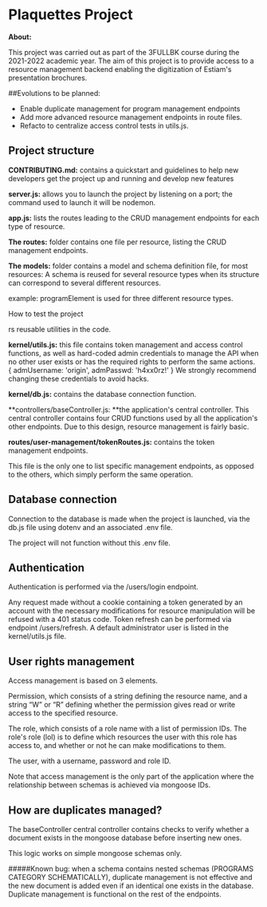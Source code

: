# Plaquettes Project


**About:**

This project was carried out as part of the 3FULLBK course during the 2021-2022 academic year. The aim of this project is to provide access to a resource management backend enabling the digitization of Estiam's presentation brochures.


##Evolutions to be planned:

- Enable duplicate management for program management endpoints
- Add more advanced resource management endpoints in route files.
- Refacto to centralize access control tests in utils.js.


## Project structure


**CONTRIBUTING.md:** contains a quickstart and guidelines to help new developers get the project up and running and develop new features


**server.js:** allows you to launch the project by listening on a port; the command used to launch it will be nodemon.


**app.js:** lists the routes leading to the CRUD management endpoints for each type of resource.


**The routes:** folder contains one file per resource, listing the CRUD management endpoints.


**The models:** folder contains a model and schema definition file, for most resources: A schema is reused for several resource types when its structure can correspond to several different resources.

example: programElement is used for three different resource types.

How to test the project

rs reusable utilities in the code.


**kernel/utils.js:** this file contains token management and access control functions, as well as hard-coded admin credentials to manage the API when no other user exists or has the required rights to perform the same actions. { admUsername: 'origin', admPasswd: 'h4xx0rz!' } We strongly recommend changing these credentials to avoid hacks.


**kernel/db.js:** contains the database connection function.


**controllers/baseController.js: **the application's central controller. This central controller contains four CRUD functions used by all the application's other endpoints. Due to this design, resource management is fairly basic.


**routes/user-management/tokenRoutes.js:** contains the token management endpoints.

This file is the only one to list specific management endpoints, as opposed to the others, which simply perform the same operation.


## Database connection

Connection to the database is made when the project is launched, via the db.js file using dotenv and an associated .env file.

The project will not function without this .env file.


## Authentication

Authentication is performed via the /users/login endpoint.

Any request made without a cookie containing a token generated by an account with the necessary modifications for resource manipulation will be refused with a 401 status code. Token refresh can be performed via endpoint /users/refresh. A default administrator user is listed in the kernel/utils.js file.


## User rights management

Access management is based on 3 elements.


Permission, which consists of a string defining the resource name, and a string “W” or “R” defining whether the permission gives read or write access to the specified resource.

The role, which consists of a role name with a list of permission IDs. The role's role (lol) is to define which resources the user with this role has access to, and whether or not he can make modifications to them.

The user, with a username, password and role ID.


Note that access management is the only part of the application where the relationship between schemas is achieved via mongoose IDs.


## How are duplicates managed?

The baseController central controller contains checks to verify whether a document exists in the mongoose database before inserting new ones.

This logic works on simple mongoose schemas only.


#####Known bug: when a schema contains nested schemas (PROGRAMS CATEGORY SCHEMATICALLY), duplicate management is not effective and the new document is added even if an identical one exists in the database. Duplicate management is functional on the rest of the endpoints.

